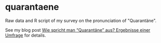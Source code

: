 # quarantaene
Raw data and R script of my survey on the pronunciation of "Quarantäne".

See my blog post [Wie spricht man “Quarantäne” aus? Ergebnisse einer Umfrage](https://lingdrafts.hypotheses.org/1539) for details.
